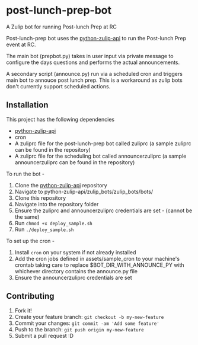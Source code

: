 # post-lunch-prep-bot
A Zulip bot for running Post-lunch Prep at RC

Post-lunch-prep bot uses the [python-zulip-api](https://github.com/zulip/python-zulip-api) to run the Post-lunch Prep event at RC.

The main bot (prepbot.py) takes in user input via private message to configure the days questions and performs the actual announcements.

A secondary script (announce.py) run via a scheduled cron and triggers main bot to annouce post lunch prep. This is a workaround as zulip bots don't currently support scheduled actions.

## Installation

This project has the following dependencies
- [python-zulip-api](https://github.com/zulip/python-zulip-api)
- cron
- A zuliprc file for the post-lunch-prep bot called zuliprc (a sample zuliprc can be found in the repository)
- A zuliprc file for the scheduling bot called announcerzuliprc (a sample announcerzuliprc can be found in the repository)

To run the bot - 

1) Clone the [python-zulip-api](https://github.com/zulip/python-zulip-api) repository
2) Navigate to python-zulip-api/zulip_bots/zulip_bots/bots/
3) Clone this repository
4) Navigate into the repository folder
5) Ensure the zuliprc and announcerzuliprc credentials are set - (cannot be the same)
7) Run `chmod +x deploy_sample.sh`
8) Run `./deploy_sample.sh`

To set up the cron - 

1) Install `cron` on your system if not already installed
2) Add the cron jobs defined in assets/sample_cron to your machine's crontab taking care to replace $BOT_DIR_WITH_ANNOUNCE_PY with whichever directory contains the announce.py file
3) Ensure the announcerzuliprc credentials are set

## Contributing

1. Fork it!
2. Create your feature branch: `git checkout -b my-new-feature`
3. Commit your changes: `git commit -am 'Add some feature'`
4. Push to the branch: `git push origin my-new-feature`
5. Submit a pull request :D

